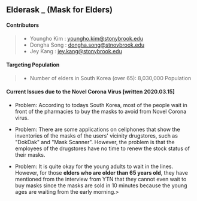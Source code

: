 ## Elderask _ (Mask for Elders)

#### Contributors
 > - Youngho Kim : youngho.kim@stonybrook.edu
 > - Dongha Song : dongha.song@stnoybrook.edu
 > - Jey Kang    : jey.kang@stonybrook.edu


#### Targeting Population
 > * Number of elders in South Korea (over 65): 8,030,000 Population

 #### Current Issues due to the Novel Corona Virus [written 2020.03.15]
   - Problem: According to todays South Korea, most of the people wait in front of the pharmacies to buy the masks to avoid from Novel Corona virus. 

   - Problem: There are some applications on cellphones that show the inventories of the masks of the users' vicinity drugstores, such as "DokDak" and "Mask Scanner". However, the problem is that the employees of the drugstores have no time to renew the stock status of their masks. 

   - Problem: It is quite okay for the young adults to wait in the lines. However, for those **elders who are older than 65 years old**, they have mentioned from the interview from YTN that they cannot even wait to buy masks since the masks are sold in 10 minutes because the young ages are waiting from the early morning.>
#### 
